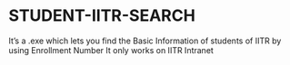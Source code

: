 # STUDENT-IITR-SEARCH
It’s a .exe which lets you find the Basic Information of students of IITR by using Enrollment Number
It only works on IITR Intranet
